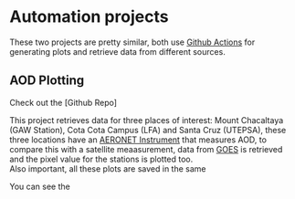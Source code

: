 <script src="https://unpkg.com/gh-cards@latest/dist/gh-cards.min.js"></script>

# Automation projects
These two projects are pretty similar, both use [Github Actions](https://github.com/features/actions) for generating plots and retrieve data from different sources.

## AOD Plotting
Check out the [Github Repo]
<div class="gh-card gh-medium" data-repo="LudCano/aod_plotting"></div>

This project retrieves data for three places of interest: Mount Chacaltaya (GAW Station), Cota Cota Campus (LFA) and Santa Cruz (UTEPSA), these three locations have an [AERONET Instrument](https://aeronet.gsfc.nasa.gov) that measures AOD, to compare this with a satellite meaasurement, data from [GOES](https://www.star.nesdis.noaa.gov/goes/index.php) is retrieved and the pixel value for the stations is plotted too.  
Also important, all these plots are saved in the same 


You can see the 
